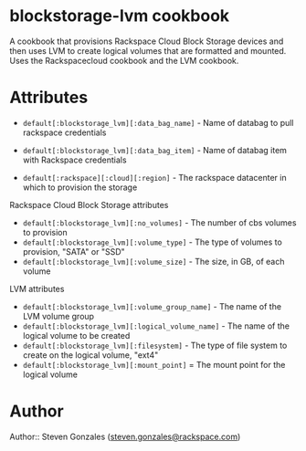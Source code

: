 # blockstorage-lvm cookbook

A cookbook that provisions Rackspace Cloud Block Storage devices and then uses LVM to create logical volumes that are formatted and mounted.  Uses the Rackspacecloud cookbook and the LVM cookbook.

# Attributes

* `default[:blockstorage_lvm][:data_bag_name]` - Name of databag to pull rackspace credentials
* `default[:blockstorage_lvm][:data_bag_item]` - Name of databag item with Rackspace credentials

* `default[:rackspace][:cloud][:region]` - The rackspace datacenter in which to provision the storage

Rackspace Cloud Block Storage attributes

* `default[:blockstorage_lvm][:no_volumes]` - The number of cbs volumes to provision
* `default[:blockstorage_lvm][:volume_type]` - The type of volumes to provision, "SATA" or "SSD"
* `default[:blockstorage_lvm][:volume_size]` - The size, in GB, of each volume

LVM attributes

* `default[:blockstorage_lvm][:volume_group_name]` - The name of the LVM volume group
* `default[:blockstorage_lvm][:logical_volume_name]` - The name of the logical volume to be created
* `default[:blockstorage_lvm][:filesystem]` - The type of file system to create on the logical volume,  "ext4"
* `default[:blockstorage_lvm][:mount_point]` = The mount point for the logical volume

# Author

Author:: Steven Gonzales (<steven.gonzales@rackspace.com>)
